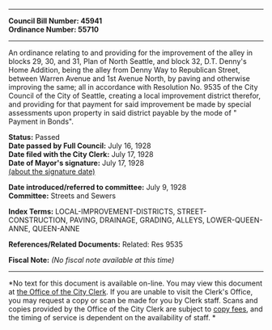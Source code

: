* * * * *  
  
**Council Bill Number: [](#h0)[](#h2)45941**   
**Ordinance Number: 55710**  
  
* * * * *  
  
An ordinance relating to and providing for the improvement of the alley in blocks 29, 30, and 31, Plan of North Seattle, and block 32, D.T. Denny's Home Addition, being the alley from Denny Way to Republican Street, between Warren Avenue and 1st Avenue North, by paving and otherwise improving the same; all in accordance with Resolution No. 9535 of the City Council of the City of Seattle, creating a local improvement district therefor, and providing for that payment for said improvement be made by special assessments upon property in said district payable by the mode of " Payment in Bonds".  
  
**Status:** Passed   
**Date passed by Full Council:** July 16, 1928   
**Date filed with the City Clerk:** July 17, 1928   
**Date of Mayor's signature:** July 17, 1928   
[(about the signature date)](/~public/approvaldate.htm)   
  
  
**Date introduced/referred to committee:** July 9, 1928   
**Committee:** Streets and Sewers   
  
**Index Terms:** LOCAL-IMPROVEMENT-DISTRICTS, STREET-CONSTRUCTION, PAVING, DRAINAGE, GRADING, ALLEYS, LOWER-QUEEN-ANNE, QUEEN-ANNE  
  
**References/Related Documents:** Related: Res 9535  
  
**Fiscal Note:** *(No fiscal note available at this time)*  
  
* * * * *  
  
*No text for this document is available on-line. You may view this document at [the Office of the City Clerk](http://www.seattle.gov/leg/clerk/contactUs.htm). If you are unable to visit the Clerk's Office, you may request a copy or scan be made for you by Clerk staff. Scans and copies provided by the Office of the City Clerk are subject to [copy fees](http://clerk.seattle.gov/~public/clerkfees.htm), and the timing of service is dependent on the availability of staff. *  
  
  
